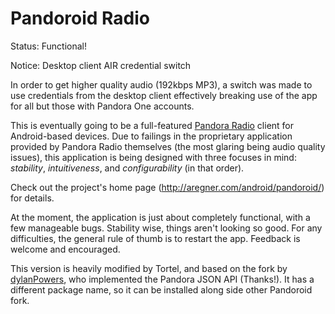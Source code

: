 Pandoroid Radio
===============
Status: Functional!

Notice: Desktop client AIR credential switch
	
In order to get higher quality audio (192kbps MP3), a switch was made to use credentials from the desktop client effectively breaking use of the app for all but those with Pandora One accounts.

This is eventually going to be a full-featured [Pandora Radio](http://www.pandora.com/) client for Android-based devices.  Due to failings in the proprietary application provided by Pandora Radio themselves (the most glaring being audio quality issues), this application is being designed with three focuses in mind: _stability_, _intuitiveness_, and _configurability_ (in that order).

Check out the project's home page (http://aregner.com/android/pandoroid/) for details.

At the moment, the application is just about completely functional, with a few manageable bugs. Stability wise, things aren't looking so good. For any difficulties, the general rule of thumb is to restart the app. Feedback is welcome and encouraged.

This version is heavily modified by Tortel, and based on the fork by [dylanPowers](https://github.com/dylanPowers/pandoroid), who implemented the Pandora JSON API (Thanks!). It has a different package name, so it can be installed along side other Pandoroid fork.
